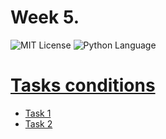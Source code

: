 # Week 5.
<img src="https://img.shields.io/github/license/DimaPermyakov/IU5?color=brightgreen" alt="MIT License"> <img src="https://img.shields.io/badge/language-Python-blue.svg" alt="Python Language">

# [Tasks conditions](https://github.com/IU5-IT/Digital-academy/wiki/Week5)
- [Task 1](https://github.com/IU5-IT/Digital-academy/blob/main/Python-01/01-week-05-DimaPermyakov/main.py)
- [Task 2](https://github.com/IU5-IT/Digital-academy/blob/main/Python-01/01-week-05-DimaPermyakov/Classes.py)

